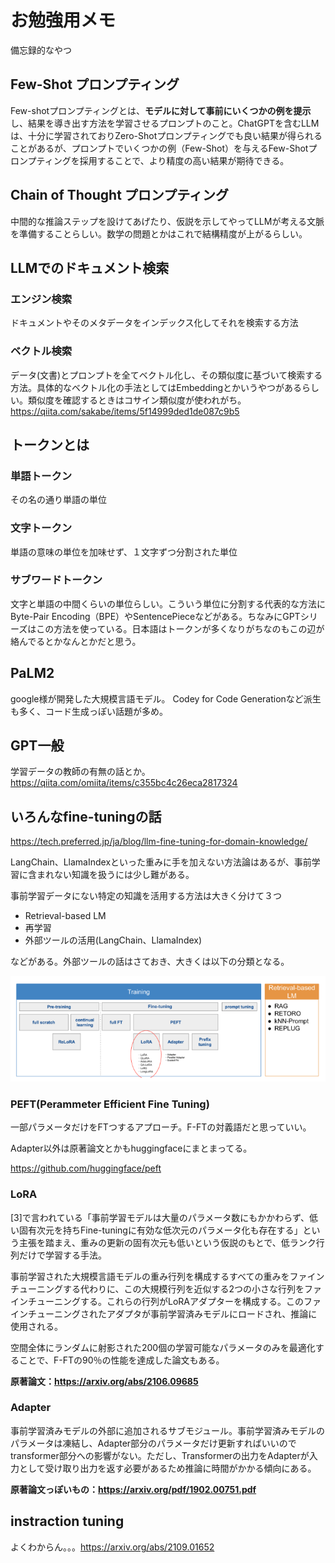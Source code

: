 # お勉強用メモ
備忘録的なやつ

## Few-Shot プロンプティング
Few-shotプロンプティングとは、**モデルに対して事前にいくつかの例を提示**し、結果を導き出す方法を学習させるプロンプトのこと。ChatGPTを含むLLMは、十分に学習されておりZero-Shotプロンプティングでも良い結果が得られることがあるが、プロンプトでいくつかの例（Few-Shot）を与えるFew-Shotプロンプティングを採用することで、より精度の高い結果が期待できる。
## Chain of Thought プロンプティング
中間的な推論ステップを設けてあげたり、仮説を示してやってLLMが考える文脈を準備することらしい。数学の問題とかはこれで結構精度が上がるらしい。
## LLMでのドキュメント検索
### エンジン検索
ドキュメントやそのメタデータをインデックス化してそれを検索する方法
### ベクトル検索
データ(文書)とプロンプトを全てベクトル化し、その類似度に基づいて検索する方法。具体的なベクトル化の手法としてはEmbeddingとかいうやつがあるらしい。類似度を確認するときはコサイン類似度が使われがち。
https://qiita.com/sakabe/items/5f14999ded1de087c9b5
## トークンとは
### 単語トークン
その名の通り単語の単位
### 文字トークン
単語の意味の単位を加味せず、１文字ずつ分割された単位
### サブワードトークン
文字と単語の中間くらいの単位らしい。こういう単位に分割する代表的な方法にByte-Pair Encoding（BPE）やSentencePieceなどがある。ちなみにGPTシリーズはこの方法を使っている。日本語はトークンが多くなりがちなのもこの辺が絡んでるとかなんとかだと思う。

## PaLM2
google様が開発した大規模言語モデル。
Codey for Code Generationなど派生も多く、コード生成っぽい話題が多め。

## GPT一般
学習データの教師の有無の話とか。
https://qiita.com/omiita/items/c355bc4c26eca2817324

## いろんなfine-tuningの話
https://tech.preferred.jp/ja/blog/llm-fine-tuning-for-domain-knowledge/

LangChain、LlamaIndexといった重みに手を加えない方法論はあるが、事前学習に含まれない知識を扱うには少し難がある。

事前学習データにない特定の知識を活用する方法は大きく分けて３つ
* Retrieval-based LM
* 再学習
* 外部ツールの活用(LangChain、LlamaIndex)  
  
などがある。外部ツールの話はさておき、大きくは以下の分類となる。

![](2023-11-05-10-02-53.png)


### PEFT(Perammeter Efficient Fine Tuning)
一部パラメータだけをFTつするアプローチ。F-FTの対義語だと思っていい。

Adapter以外は原著論文とかもhuggingfaceにまとまってる。

https://github.com/huggingface/peft

### LoRA
[3]で言われている「事前学習モデルは大量のパラメータ数にもかかわらず、低い固有次元を持ちFine-tuningに有効な低次元のパラメータ化も存在する」という主張を踏まえ、重みの更新の固有次元も低いという仮説のもとで、低ランク行列だけで学習する手法。

事前学習された大規模言語モデルの重み行列を構成するすべての重みをファインチューニングする代わりに、この大規模行列を近似する2つの小さな行列をファインチューニングする。これらの行列がLoRAアダプターを構成する。このファインチューニングされたアダプタが事前学習済みモデルにロードされ、推論に使用される。

空間全体にランダムに射影された200個の学習可能なパラメータのみを最適化することで、F-FTの90％の性能を達成した論文もある。

**原著論文：https://arxiv.org/abs/2106.09685**

### Adapter
事前学習済みモデルの外部に追加されるサブモジュール。事前学習済みモデルのパラメータは凍結し、Adapter部分のパラメータだけ更新すればいいのでtransformer部分への影響がない。ただし、Transformerの出力をAdapterが入力として受け取り出力を返す必要があるため推論に時間がかかる傾向にある。

**原著論文っぽいもの：https://arxiv.org/pdf/1902.00751.pdf**

## instraction tuning
よくわからん。。。https://arxiv.org/abs/2109.01652
